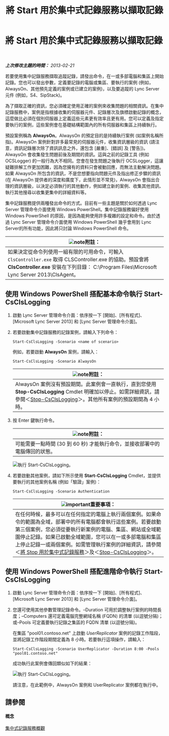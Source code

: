 ﻿---
title: 將 Start 用於集中式記錄服務以擷取記錄
TOCTitle: 將 Start 用於集中式記錄服務以擷取記錄
ms:assetid: 0512b9ce-7f5b-48eb-a79e-f3498bacf2de
ms:mtpsurl: https://technet.microsoft.com/zh-tw/library/JJ687958(v=OCS.15)
ms:contentKeyID: 49889924
ms.date: 08/10/2015
mtps_version: v=OCS.15
ms.translationtype: HT
---

# 將 Start 用於集中式記錄服務以擷取記錄

 

_**上次修改主題的時間：** 2013-02-21_

若要使用集中記錄服務擷取追蹤記錄，請發出命令，在一或多部電腦和集區上開始記錄。您也可以發出參數，定義要記錄的電腦或集區、要執行的案例 (例如，AlwaysOn、其他預先定義的案例或已建立的案例)，以及要追蹤的 Lync Server 元件 (例如，S4、SipStack)。

為了擷取正確的資訊，您必須確定使用正確的案例來收集問題的相關資訊。在集中記錄服務中，案例是指根據收集的伺服器元件、記錄層次及旗標啟動記錄的概念，這麼做比必須在個別伺服器上定義這些元素更有效率且更有用。您可以定義及指定要執行的案例，這些案例會在基礎結構範圍內的所有伺服器和集區上持續執行。

預設案例稱為 **AlwaysOn**。AlwaysOn 的預定目的是持續執行案例 (如案例名稱所指)。AlwaysOn 案例針對許多最常見的伺服器元件，收集資訊層級的資訊 (請注意，資訊記錄層次除了資訊訊息之外，還包含 \[嚴重\]、\[錯誤\] 及 \[警告\])。AlwaysOn 會收集發生問題前後及期間的資訊。這與之前的記錄工具 (例如 OCSLogger) 的一般行為大不相同。您會在發生問題之後執行 OCSLogger，這讓疑難排解工作更加困難，因為您擁有的資料只會被動回應，而無法主動解決問題。如果 AlwaysOn 所包含的資訊，不是您想要指向問題元件及指出修正步驟的資訊 (在 AlwaysOn 提供者的深度和廣度下，此情形並不常見)，AlwaysOn 會指出合理的資訊層級，以決定必須執行的其他動作，例如建立新的案例、收集其他資訊、執行其他搜尋以收集更集中的詳細資料等。

集中記錄服務提供兩種發出命令的方式。目前有一些主題是關於如何透過 Lync Server 管理命令介面使用 Windows PowerShell。集中記錄服務偏好使用 Windows PowerShell 的原因，是因為能夠使用許多複雜的設定和命令。由於透過 Lync Server 管理命令介面使用 Windows PowerShell 幾乎會用到 Lync Server的所有功能，因此將只討論 Windows PowerShell 命令。

<table>
<thead>
<tr class="header">
<th><img src="images/Gg398811.note(OCS.15).gif" title="note" alt="note" />附註：</th>
</tr>
</thead>
<tbody>
<tr class="odd">
<td>如果決定從命令列使用一組有限的可用命令，可輸入 <code>ClsController.exe</code> 取得 CLSController.exe 的協助。預設會將 <strong>ClsController.exe</strong> 安裝在下列目錄： C:\Program Files\Microsoft Lync Server 2013\ClsAgent。</td>
</tr>
</tbody>
</table>


## 使用 Windows PowerShell 搭配基本命令執行 Start-CsClsLogging

1.  啟動 Lync Server 管理命令介面：依序按一下 \[開始\]、\[所有程式\]、\[Microsoft Lync Server 2013\] 和 \[Lync Server 管理命令介面\]。

2.  若要啟動集中記錄服務的記錄案例，請輸入下列命令：
    
        Start-CsClsLogging -Scenario <name of scenario>
    
    例如，若要啟動 **AlwaysOn** 案例，請輸入：
    
        Start-CsClsLogging -Scenario AlwaysOn
    
    <table>
    <thead>
    <tr class="header">
    <th><img src="images/Gg398811.note(OCS.15).gif" title="note" alt="note" />附註：</th>
    </tr>
    </thead>
    <tbody>
    <tr class="odd">
    <td>AlwaysOn 案例沒有預設期間。此案例會一直執行，直到您使用 <strong>Stop-CsClsLogging</strong> Cmdlet 明確加以停止。如需詳細資訊，請參閱＜<a href="https://docs.microsoft.com/en-us/powershell/module/skype/Stop-CsClsLogging">Stop-CsClsLogging</a>＞。其他所有案例的預設期間為 4 小時。</td>
    </tr>
    </tbody>
    </table>


3.  按 Enter 鍵執行命令。
    
    <table>
    <thead>
    <tr class="header">
    <th><img src="images/Gg398811.note(OCS.15).gif" title="note" alt="note" />附註：</th>
    </tr>
    </thead>
    <tbody>
    <tr class="odd">
    <td>可能需要一點時間 (30 到 60 秒) 才能執行命令，並接收部署中的電腦傳回的狀態。</td>
    </tr>
    </tbody>
    </table>
    
    ![執行 Start-CsClsLogging。](images/JJ687958.c5be7413-8cef-4de7-9712-944d20cc2fa4(OCS.15).jpg "執行 Start-CsClsLogging。")

4.  若要啟動其他案例，請如下所示使用 **Start-CsClsLogging** Cmdlet，並提供要執行的其他案例名稱 (例如「驗證」案例)：
    
        Start-CsClsLogging -Scenario Authentication
    
    <table>
    <thead>
    <tr class="header">
    <th><img src="images/Gg412908.important(OCS.15).gif" title="important" alt="important" />重要事項：</th>
    </tr>
    </thead>
    <tbody>
    <tr class="odd">
    <td>在任何時候，最多可以在任何指定的電腦上執行兩個案例。如果命令的範圍為全域，部署中的所有電腦都會執行這些案例。若要啟動第三個案例，您必須從要執行新案例的電腦、集區、網站或全域範圍停止記錄。如果已啟動全域範圍，您可以在一或多部電腦和集區上停止記錄一或兩個案例。如需管理執行案例的詳細資訊，請參閱＜<a href="lync-server-2013-using-stop-for-the-centralized-logging-service.md">將 Stop 用於集中式記錄服務</a>＞及＜<a href="https://docs.microsoft.com/en-us/powershell/module/skype/Stop-CsClsLogging">Stop-CsClsLogging</a>＞。</td>
    </tr>
    </tbody>
    </table>


## 使用 Windows PowerShell 搭配進階命令執行 Start-CsClsLogging

1.  啟動 Lync Server 管理命令介面：依序按一下 \[開始\]、\[所有程式\]、\[Microsoft Lync Server 2013\] 和 \[Lync Server 管理命令介面\]。

2.  您還可使用其他參數管理記錄命令。–Duration 可用於調整執行案例的時間長度；–Computers 還可定義電腦完整網域名稱 (FQDN) 的清單 (以逗號分隔)；或–Pools 可定義要執行記錄之集區的 FQDN 清單 (以逗號分隔)。
    
    在集區 "pool01.contoso.net" 上啟動 *UserReplicator* 案例的記錄工作階段，並將記錄工作階段期間定義為 8 小時。若要執行這項操作，請輸入：
    
        Start-CsClsLogging -Scenario UserReplicator -Duration 8:00 -Pools "pool01.contoso.net"
    
    成功執行此案例會傳回類似如下的結果：
    
    ![執行 Start-CsClsLogging。](images/JJ687958.399f0c2e-c08c-40ab-b6c6-381dddc12fe9(OCS.15).jpg "執行 Start-CsClsLogging。")
    
    請注意，在此範例中，AlwaysOn 案例和 UserReplicator 案例都在執行中。

## 請參閱

#### 概念

[集中式記錄服務概觀](lync-server-2013-overview-of-the-centralized-logging-service.md)

